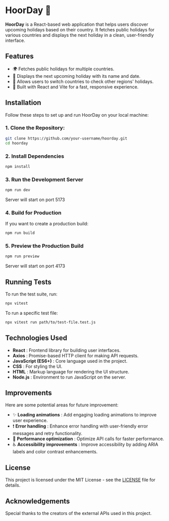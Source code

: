 
# HoorDay 🎉

**HoorDay** is a React-based web application that helps users discover upcoming holidays based on their country. It fetches public holidays for various countries and displays the next holiday in a clean, user-friendly interface.

## Features

- 🌍 Fetches public holidays for multiple countries.
- 🎉 Displays the next upcoming holiday with its name and date.
- 🔄 Allows users to switch countries to check other regions' holidays.
- 🚀 Built with React and Vite for a fast, responsive experience.

## Installation

Follow these steps to set up and run HoorDay on your local machine:

### 1. **Clone the Repository**:

```bash
git clone https://github.com/your-username/hoorday.git
cd hoorday
```

### 2. Install Dependencies

```bash
npm install
```

### 3. Run the Development Server

```bash
npm run dev
```

Server will start on port 5173

### 4. Build for Production

If you want to create a production build:

```bash
npm run build
```

### 5. Preview the Production Build

```bash
npm run preview
```

Server will start on port 4173

## Running Tests

To run the test suite, run:

```bash
npx vitest
```

To run a specific test file:

```bash
npx vitest run path/to/test-file.test.js
```

## Technologies Used

* **React** : Frontend library for building user interfaces.
* **Axios** : Promise-based HTTP client for making API requests.
* **JavaScript (ES6+)** : Core language used in the project.
* **CSS** : For styling the UI.
* **HTML** : Markup language for rendering the UI structure.
* **Node.js** : Environment to run JavaScript on the server.

## Improvements

Here are some potential areas for future improvement:

* ✨  **Loading animations** : Add engaging loading animations to improve user experience.
* ❗  **Error handling** : Enhance error handling with user-friendly error messages and retry functionality.
* 🚀  **Performance optimization** : Optimize API calls for faster performance.
* ♿  **Accessibility improvements** : Improve accessibility by adding ARIA labels and color contrast enhancements.

## License

This project is licensed under the MIT License - see the [LICENSE](LICENSE) file for details.

## Acknowledgements

Special thanks to the creators of the external APIs used in this project.
